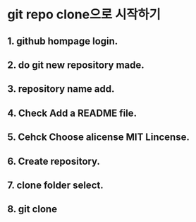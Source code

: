 # git repo clone으로 시작하기

## 1. github hompage login.
## 2. do git new repository made.
## 3. repository name add.
## 4. Check Add a README file.
## 5. Cehck Choose alicense MIT Lincense.
## 6. Create repository.
## 7. clone folder select.
## 8. git clone <url>
